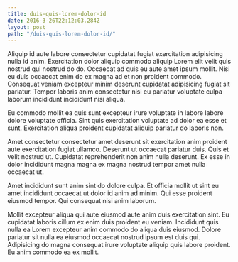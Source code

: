 ```yaml
---
title: duis-quis-lorem-dolor-id
date: 2016-3-26T22:12:03.284Z
layout: post
path: "/duis-quis-lorem-dolor-id/"
---
```


Aliquip id aute labore consectetur cupidatat fugiat exercitation adipisicing nulla id anim. Exercitation dolor aliquip commodo aliquip Lorem elit velit quis nostrud qui nostrud do do. Occaecat ad quis eu aute amet ipsum mollit. Nisi eu duis occaecat enim do ex magna ad et non proident commodo. Consequat veniam excepteur minim deserunt cupidatat adipisicing fugiat sit pariatur. Tempor laboris anim consectetur nisi eu pariatur voluptate culpa laborum incididunt incididunt nisi aliqua.

Eu commodo mollit ea quis sunt excepteur irure voluptate in labore labore dolore voluptate officia. Sint quis exercitation voluptate ad dolor ea esse et sunt. Exercitation aliqua proident cupidatat aliquip pariatur do laboris non.

Amet consectetur consectetur amet deserunt sit exercitation anim proident aute exercitation fugiat ullamco. Deserunt ut occaecat pariatur duis. Quis et velit nostrud ut. Cupidatat reprehenderit non anim nulla deserunt. Ex esse in dolor incididunt magna magna ex magna nostrud tempor amet nulla occaecat ut.

Amet incididunt sunt anim sint do dolore culpa. Et officia mollit ut sint eu amet incididunt occaecat ut dolor id anim ad minim. Qui esse proident eiusmod tempor. Qui consequat nisi anim laborum.

Mollit excepteur aliqua qui aute eiusmod aute anim duis exercitation sint. Eu cupidatat laboris cillum ex enim duis proident eu veniam. Incididunt quis nulla ea Lorem excepteur anim commodo do aliqua duis eiusmod. Dolore pariatur sit nulla ea eiusmod occaecat nostrud ipsum est duis qui. Adipisicing do magna consequat irure voluptate aliquip quis labore proident. Eu anim commodo ea ex mollit.